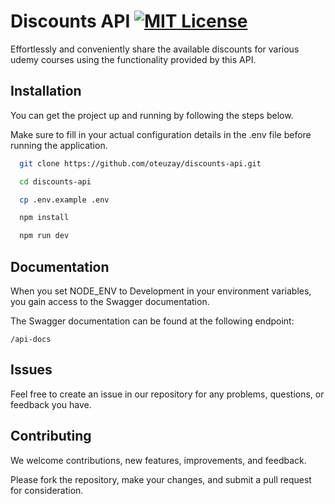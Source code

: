 # Discounts API [![MIT License](https://img.shields.io/badge/License-MIT-green.svg)](https://github.com/oteuzay/discounts-api/blob/main/LICENSE)

Effortlessly and conveniently share the available discounts for various udemy courses using the functionality provided by this API.

## Installation

You can get the project up and running by following the steps below.

Make sure to fill in your actual configuration details in the .env file before running the application.

```sh
  git clone https://github.com/oteuzay/discounts-api.git
```

```sh
  cd discounts-api
```

```sh
  cp .env.example .env
```

```sh
  npm install
```

```sh
  npm run dev
```

## Documentation

When you set NODE_ENV to Development in your environment variables, you gain access to the Swagger documentation.

The Swagger documentation can be found at the following endpoint:

`/api-docs`

## Issues

Feel free to create an issue in our repository for any problems, questions, or feedback you have.

## Contributing

We welcome contributions, new features, improvements, and feedback.

Please fork the repository, make your changes, and submit a pull request for consideration.
